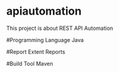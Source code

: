# apiautomation
This project is about REST API Automation

#Programming Language
Java

#Report
Extent Reports

#Build Tool
Maven
